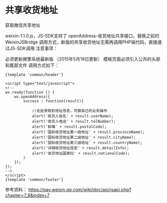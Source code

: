 # 共享收货地址
获取微信共享地址

weixin-1.1.0.js，JS-SDK支持了 openAddress-收货地址共享接口，替换之前的 WeixinJSBridge 调用方式，新版的共享收货地址无需再调用PHP端代码，直接通过JS-SDK调用
注意事项：

必须更新微擎系统最新版 （2015年5月19日更新）
模板页面必须引入公共的头部和尾部文件
调用方式如下：
```
{template 'common/header'}

<script type="text/javascript">
<!--
wx.ready(function () {
    wx.openAddress({
        success : function(result){

            //此处获取到地址信息，可做自己的业务操作
            alert('收货人姓名' + result.userName);
            alert('收货人电话' + result.telNumber);
            alert('邮编' + result.postalCode);
            alert('国标收货地址第一级地址' + result.provinceName);
            alert('国标收货地址第二级地址' + result.cityName);
            alert('国标收货地址第三级地址' + result.countryName);
            alert('详细收货地址信息' + result.detailInfo);
            alert('收货地址国家码' + result.nationalCode);
        )
    });
});
-->
</script>
{template 'common/footer'}

```
参考资料：
https://pay.weixin.qq.com/wiki/doc/api/jsapi.php?chapter=7_8&index=7

